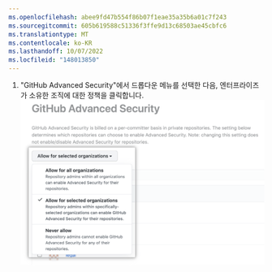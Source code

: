 ```yaml
---
ms.openlocfilehash: abee9fd47b554f86b07f1eae35a35b6a01c7f243
ms.sourcegitcommit: 605b619588c51336f3ffe9d13c68503ae45cbfc6
ms.translationtype: MT
ms.contentlocale: ko-KR
ms.lasthandoff: 10/07/2022
ms.locfileid: "148013850"
---
```

1. "GitHub Advanced Security"에서 드롭다운 메뉴를 선택한 다음, 엔터프라이즈가 소유한 조직에 대한 정책을 클릭합니다.
  ![드롭다운하여 엔터프라이즈 계정의 조직에 대한 고급 보안 정책 선택](/assets/images/help/enterprises/select-advanced-security-organization-policy.png)
